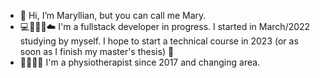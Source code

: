- 👋 Hi, I’m Maryllian, but you can call me Mary.
- 💻👩🏾‍💻☁️ I'm a fullstack developer in progress. I started in March/2022 studying by myself.
I hope to start a technical course in 2023 (or as soon as I finish my master's thesis) 🙏
- 👩🏽‍⚕️🔎 I'm a physiotherapist since 2017 and changing area.

<!---
albvieiraa/albvieiraa is a ✨ special ✨ repository because its `README.md` (this file) appears on your GitHub profile.
You can click the Preview link to take a look at your changes.
--->
